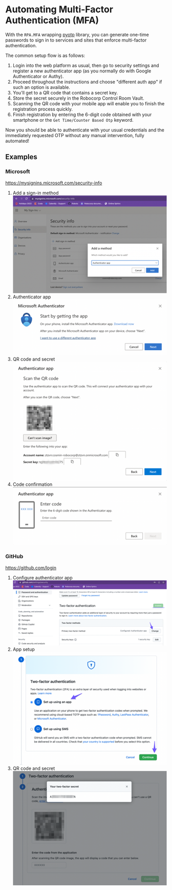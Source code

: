 # Automating Multi-Factor Authentication (MFA)

With the `RPA.MFA` wrapping [pyotp](https://pypi.org/project/pyotp/) library, you can generate one-time passwords to sign in to services and sites that enforce multi-factor authentication.

The common setup flow is as follows:

1. Login into the web platform as usual, then go to security settings and register a new authenticator app (as you normally do with Google Authenticator or Authy).
1. Proceed throughout the instructions and choose "different auth app" if such an option is available.
1. You'll get to a QR code that contains a secret key. 
1. Store the secret securely in the Robocorp Control Room Vault.
1. Scanning the QR code with your mobile app will enable you to finish the registration process quickly.
1. Finish registration by entering the 6-digit code obtained with your smartphone or the `Get Time/Counter Based Otp` keyword.

Now you should be able to authenticate with your usual credentials and the immediately requested OTP without any manual intervention, fully automated!

## Examples

### Microsoft

https://mysignins.microsoft.com/security-info

1. Add a sign-in method ![Add sign-in method](https://github.com/robocorp/example-mfa-otp/raw/master/devdata/screens/m1.png)
1. Authenticator app ![Authenticator app](https://github.com/robocorp/example-mfa-otp/raw/master/devdata/screens/m2.png)
1. QR code and secret ![QR code and secret](https://github.com/robocorp/example-mfa-otp/raw/master/devdata/screens/m3.png)
1. Code confirmation ![Code confirmation](https://github.com/robocorp/example-mfa-otp/raw/master/devdata/screens/m4.png)

### GitHub

https://github.com/login

1. Configure authenticator app ![Configure authenticator app](https://github.com/robocorp/example-mfa-otp/raw/master/devdata/screens/g1.png)
1. App setup ![App setup](https://github.com/robocorp/example-mfa-otp/raw/master/devdata/screens/g2.png)
1. QR code and secret ![QR code and secret](https://github.com/robocorp/example-mfa-otp/raw/master/devdata/screens/g3.png)
